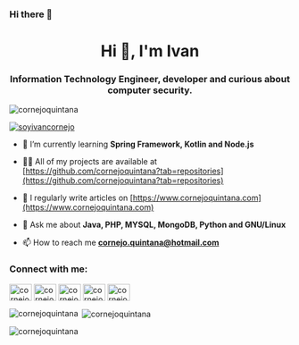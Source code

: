 ### Hi there 👋
<h1 align="center">Hi 👋, I'm Ivan</h1>
<h3 align="center">Information Technology Engineer, developer and curious about computer security.</h3>

<p align="left"> <img src="https://komarev.com/ghpvc/?username=cornejoquintana&label=Profile%20views&color=0e75b6&style=flat" alt="cornejoquintana" /> </p>

<p align="left"> <a href="https://twitter.com/soyivancornejo" target="blank"><img src="https://img.shields.io/twitter/follow/soyivancornejo?logo=twitter&style=for-the-badge" alt="soyivancornejo" /></a> </p>

- 🌱 I’m currently learning **Spring Framework, Kotlin and Node.js**

- 👨‍💻 All of my projects are available at [https://github.com/cornejoquintana?tab=repositories](https://github.com/cornejoquintana?tab=repositories)

- 📝 I regularly write articles on [https://www.cornejoquintana.com](https://www.cornejoquintana.com)

- 💬 Ask me about **Java, PHP, MYSQL, MongoDB, Python and GNU/Linux**

- 📫 How to reach me **cornejo.quintana@hotmail.com**

<h3 align="left">Connect with me:</h3>
<p align="left">
<a href="https://dev.to/cornejoquintana" target="blank"><img align="center" src="https://cdn.jsdelivr.net/npm/simple-icons@3.0.1/icons/dev-dot-to.svg" alt="cornejoquintana" height="30" width="40" /></a>
<a href="https://twitter.com/soyivancornejo" target="blank"><img align="center" src="https://cdn.jsdelivr.net/npm/simple-icons@3.0.1/icons/twitter.svg" alt="cornejoquintana" height="30" width="40" /></a>
<a href="https://linkedin.com/in/cornejoquintana" target="blank"><img align="center" src="https://cdn.jsdelivr.net/npm/simple-icons@3.0.1/icons/linkedin.svg" alt="cornejoquintana" height="30" width="40" /></a>
<a href="https://fb.com/soyivancornejo" target="blank"><img align="center" src="https://cdn.jsdelivr.net/npm/simple-icons@3.0.1/icons/facebook.svg" alt="cornejoquintanaivan" height="30" width="40" /></a>
<a href="https://instagram.com/soyivancornejo" target="blank"><img align="center" src="https://cdn.jsdelivr.net/npm/simple-icons@3.0.1/icons/instagram.svg" alt="cornejoquintanaivan" height="30" width="40" /></a>
</p>

<p><img align="left" src="https://github-readme-stats.vercel.app/api/top-langs?username=cornejoquintana&show_icons=true&locale=en&layout=compact" alt="cornejoquintana" /></p>

<p>&nbsp;<img align="center" src="https://github-readme-stats.vercel.app/api?username=cornejoquintana&show_icons=true&locale=en" alt="cornejoquintana" /></p>

<p><img align="center" src="https://github-readme-streak-stats.herokuapp.com/?user=cornejoquintana&" alt="cornejoquintana" /></p>

<!--
**cornejoquintana/cornejoquintana** is a ✨ _special_ ✨ repository because its `README.md` (this file) appears on your GitHub profile.

